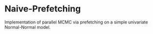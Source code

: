 # Naive-Prefetching

Implementation of parallel MCMC via prefetching on a simple univariate
Normal-Normal model.

